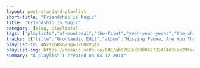 ```yaml
---
layout: post-standard-playlist
short-title: "Friendship is Magic"
title: "Friendship is Magic"
category: [blog, playlists]
tags: ["playlists","of-montreal","the-faint","yeah-yeah-yeahs","the-white-stripes","guster","mister-heavenly","beach-house","generationals","iggy-pop","dusty-springfield","someone-still-loves-you-boris-yeltsin","flogging-molly","phoenix","mgmt","judy-collins","burl-ives","islands","blink-182","pinback","rogue-wave","man-man","man-man","mr.-gnome","the-reverend-horton-heat","sum-41","sufjan-stevens","the-xx","matt-pond-pa","conor-oberst","beck","foster-the-people","ratatat","the-hives","calibretto-13","new-found-glory","the-white-stripes","mock-orange","gogol-bordello","less-than-jake","the-get-up-kids","release-the-sunbird","bob-dylan"]
tracks: [{"title":"Gronlandic Edit","album":"Hissing Fauna, Are You The Destroyer?","artists":"of Montreal"},{"title":"Ballad Of A Paralysed Citizen","album":"Danse Macabre (Deluxe Edition) [Remastered]","artists":"The Faint"},{"title":"Sacrilege","album":"Mosquito (Deluxe)","artists":"Yeah Yeah Yeahs"},{"title":"Seven Nation Army","album":"Elephant","artists":"The White Stripes"},{"title":"This Could All Be Yours","album":"Easy Wonderful (Deluxe Version)","artists":"Guster"},{"title":"Bronx Sniper","album":"Out of Love","artists":"Mister Heavenly"},{"title":"Other People","album":"Bloom","artists":"Beach House"},{"title":"Put a Light On","album":"Heza","artists":"Generationals"},{"title":"Lust For Life","album":"Lust For Life","artists":"Iggy Pop"},{"title":"You Don't Have To Say You Love Me","album":"The Very Best Of Dusty Springfield","artists":"Dusty Springfield"},{"title":"I Am Warm & Powerful","album":"Broom","artists":"Someone Still Loves You Boris Yeltsin"},{"title":"Rebels Of The Sacred Heart","album":"Drunken Lullabies","artists":"Flogging Molly"},{"title":"Entertainment","album":"Bankrupt!","artists":"Phoenix"},{"title":"It's Working","album":"Congratulations","artists":"MGMT"},{"title":"Both Sides Now","album":"The Very Best Of Judy Collins","artists":"Judy Collins"},{"title":"Fooba Wooba John","album":"Fantastic Mr. Fox (Original Soundtrack) [International Version]","artists":"Burl Ives"},{"title":"In A Dream It Seemed Real","album":"A Sleep & A Forgetting (Deluxe Edition)","artists":"Islands"},{"title":"MH 4.18.2011","album":"Neighborhoods (Deluxe Version)","artists":"blink-182"},{"title":"Proceed to Memory","album":"Information Retrieved","artists":"Pinback"},{"title":"College","album":"Nightingale Floors (Deluxe Version)","artists":"Rogue Wave"},{"title":"Oni Swan","album":"On Oni Pond","artists":"Man Man"},{"title":"Pink Wonton","album":"On Oni Pond","artists":"Man Man"},{"title":"House of Circles","album":"Madness In Miniature","artists":"Mr. Gnome"},{"title":"Psychobilly Freakout","album":"Smoke 'em if You Got 'em","artists":"The Reverend Horton Heat"},{"title":"Screaming Bloody Murder","album":"Screaming Bloody Murder","artists":"Sum 41"},{"title":"I Walked","album":"The Age of Adz","artists":"Sufjan Stevens"},{"title":"Angels","album":"Coexist","artists":"The xx"},{"title":"Love to Get Used","album":"The Lives Inside The Lines In Your Hand","artists":"Matt Pond PA"},{"title":"I Don't Want to Die (In the Hospital)","album":"Conor Oberst","artists":"Conor Oberst"},{"title":"Turn Away","album":"Morning Phase","artists":"Beck"},{"title":"Best Friend","album":"Supermodel","artists":"Foster The People"},{"title":"Seventeen Years","album":"Ratatat","artists":"Ratatat"},{"title":"Hate To Say I Told You So","album":"Your New Favourite Band","artists":"The Hives"},{"title":"High 5","album":"Enter The Danger Brigade","artists":"Calibretto 13"},{"title":"Ready, Aim, Fire!","album":"Radiosurgery (Deluxe Edition)","artists":"New Found Glory"},{"title":"We're Going To Be Friends","album":"White Blood Cells","artists":"The White Stripes"},{"title":"Feel It Now","album":"Disguised As Ghosts","artists":"Mock Orange"},{"title":"Start Wearing Purple","album":"Gypsy Punks: Underdog World Strike","artists":"Gogol Bordello"},{"title":"Last One Out Of Liberty City","album":"Hello Rockview","artists":"Less Than Jake"},{"title":"Overdue","album":"On A Wire","artists":"The Get Up Kids"},{"title":"Always Like The Son","album":"Come Back To Us","artists":"Release The Sunbird"},{"title":"Don't Think Twice, It's All Right - Witmark Demo - 1963","album":"No Direction Home: Bootleg Volume 7 (Movie Soundtrack)","artists":"Bob Dylan"}]
playlist-id: 4NxsZbBsg20g63Z6OkVqAs
playlist-img: https://mosaic.scdn.co/640/ab67616d0000b2732414d7cac29faa3e13f626f6ab67616d0000b273717eede6d02281524ad2953eab67616d0000b273882cb5cdd3ab10e2327988bfab67616d0000b273a69f71a8794e2d867a52f98f
summary: "A playlist I created on 04-17-2014"
---
```

